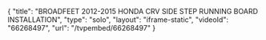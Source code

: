 {
    "title": "BROADFEET 2012-2015 HONDA CRV SIDE STEP RUNNING BOARD INSTALLATION",
    "type": "solo",
    "layout": "iframe-static",
    "videoId": "66268497",
    "url": "\/tvpembed\/66268497"
}